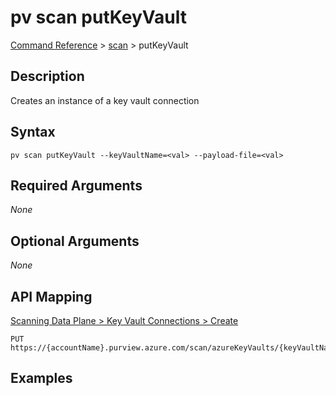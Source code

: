 # pv scan putKeyVault
[Command Reference](../../../README.md#command-reference) > [scan](./main.md) > putKeyVault

## Description
Creates an instance of a key vault connection

## Syntax
```
pv scan putKeyVault --keyVaultName=<val> --payload-file=<val>
```

## Required Arguments
*None*

## Optional Arguments
*None*

## API Mapping
[Scanning Data Plane > Key Vault Connections > Create](https://docs.microsoft.com/en-us/rest/api/purview/scanningdataplane/key-vault-connections/create)
```
PUT https://{accountName}.purview.azure.com/scan/azureKeyVaults/{keyVaultName}
```

## Examples
```powershell

```